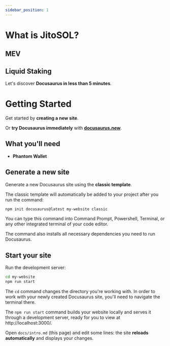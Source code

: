 ```yaml
---
sidebar_position: 1
---
```


# What is JitoSOL?

## MEV

## Liquid Staking

Let's discover **Docusaurus in less than 5 minutes**.

# Getting Started

Get started by **creating a new site**.

Or **try Docusaurus immediately** with **[docusaurus.new](https://docusaurus.new)**.

## What you'll need

- **Phantom Wallet**

## Generate a new site

Generate a new Docusaurus site using the **classic template**.

The classic template will automatically be added to your project after you run the command:

```bash
npm init docusaurus@latest my-website classic
```

You can type this command into Command Prompt, Powershell, Terminal, or any other integrated terminal of your code editor.

The command also installs all necessary dependencies you need to run Docusaurus.

## Start your site

Run the development server:

```bash
cd my-website
npm run start
```

The `cd` command changes the directory you're working with. In order to work with your newly created Docusaurus site, you'll need to navigate the terminal there.

The `npm run start` command builds your website locally and serves it through a development server, ready for you to view at http://localhost:3000/.

Open `docs/intro.md` (this page) and edit some lines: the site **reloads automatically** and displays your changes.
